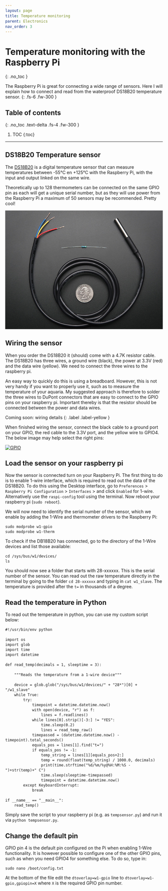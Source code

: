 ```yaml
---
layout: page
title: Temperature monitoring
parent: Electronics
nav_order: 3
---
```


# Temperature monitoring with the Raspberry Pi
{: .no_toc }

The Raspberry Pi is great for connecting a wide range of sensors. Here I will explain how to connect and read from the waterproof DS18B20 temperature sensor.
{: .fs-6 .fw-300 }

## Table of contents
{: .no_toc .text-delta .fs-4 .fw-300 }

1. TOC
{:toc}
---

## DS18B20 Temperature sensor
The [DS18B20](https://www.adafruit.com/product/381) is a digital temperature sensor that can measure temperatures between -55°C en +125°C with the Raspberry Pi, with the input and output linked on the same wire.

Theoretically up to 128 thermometers can be connected on the same GPIO pin as each will get a unique serial number, but as they will use power from the Raspberry Pi a maximum of 50 sensors may be recommended. Pretty cool!

[![DS18B20](/assets/images/DS18B20-sensor.jpg?style=centerimgmed)](/assets/images/DS18B20-sensor.jpg)

## Wiring the sensor
When you order the DS18B20 it (should) come with a 4.7K resistor cable. The DS18B20 has three wires, a ground wire (black), the power at 3.3V (red) and the data wire (yellow). We need to connect the three wires to the raspberry pi.

An easy way to quickly do this is using a breadboard. However, this is not very handy if you want to properly use it, such as to measure the temperature of your aquaria. My suggested approach is therefore to solder the three wires to DuPont connectors that are easy to connect to the GPIO pins on your raspberry pi. Important thereby is that the resistor should be connected between the power and data wires.

Coming soon: wiring details
{: .label .label-yellow }

When finished wiring the sensor, connect the black cable to a ground port on your GPIO, the red cable to the 3.3V port, and the yellow wire to GPIO4. The below image may help select the right pins:

[![GPIO](/assets/images/gpio-numbers-pi2.jpg?style=centerimgmed)](/assets/images/gpio-numbers-pi2.jpg)


## Load the sensor on your raspberry pi
Now the sensor is connected turn on your Raspberry Pi. The first thing to do is to enable 1-wire interface, which is required to read out the data of the DS18B20. To do this using the Desktop interface, go to `Preferences` > `Raspberry Pi Configuration` > `Interfaces` > and click `Enabled` for 1-wire. Alternatively use the `raspi-config` tool using the terminal. Now reboot your raspberry pi (`sudo reboot`).

We will now need to identify the serial number of the sensor, which we enable by adding the 1-Wire and thermometer drivers to the Raspberry Pi:

```
sudo modprobe w1-gpio
sudo modprobe w1-therm
```

To check if the DB18B20 has connected, go to the directory of the 1-Wire devices and list those available:

```
cd /sys/bus/w1/devices/
ls
```

You should now see a folder that starts with 28-xxxxxx. This is the serial number of the sensor. You can read out the raw temperature directly in the terminal by going to the folder `cd 28-xxxxxx` and typing in `cat w1_slave`. The temperature is provided after the `t=` in thousands of a degree.

## Read the temperature in Python
To read out the temperature in python, you can use my custom script below:

```
#!/usr/bin/env python

import os
import glob
import time
import datetime

def read_temp(decimals = 1, sleeptime = 3):

    """Reads the temperature from a 1-wire device"""

    device = glob.glob("/sys/bus/w1/devices/" + "28*")[0] + "/w1_slave"
    while True:
        try:
            timepoint = datetime.datetime.now()
            with open(device, "r") as f:
                lines = f.readlines()
            while lines[0].strip()[-3:] != "YES":
                time.sleep(0.2)
                lines = read_temp_raw()
            timepassed = (datetime.datetime.now() - timepoint).total_seconds()
            equals_pos = lines[1].find("t=")
            if equals_pos != -1:
                temp_string = lines[1][equals_pos+2:]
                temp = round(float(temp_string) / 1000.0, decimals)
                print(time.strftime("%d/%m/%y@%H:%M:%S - ")+str(temp)+" C")
                time.sleep(sleeptime-timepassed)
                timepoint = datetime.datetime.now()
        except KeyboardInterrupt:
            break

if __name__ == "__main__":
    read_temp()
```

Simply save the script to your raspberry pi (e.g. as `tempsensor.py`) and run it via `python tempsensor.py`.

## Change the default pin
GPIO pin 4 is the default pin configured on the Pi when enabling 1-Wire functionality. It is however possible to configure one of the other GPIO pins, such as when you need GPIO4 for something else. To do so, type in:

```
sudo nano /boot/config.txt
```

At the bottom of the file edit the `dtoverlay=w1-gpio` line to
`dtoverlay=w1-gpio,gpiopin=X` where `X` is the required GPIO pin number.
